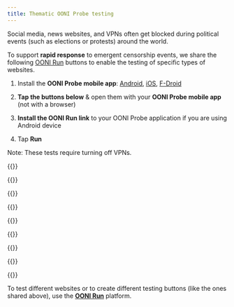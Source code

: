 ```yaml
---
title: Thematic OONI Probe testing
---
```


Social media, news websites, and VPNs often get blocked during political events (such as elections or protests) around the world.

To support **rapid response** to emergent censorship events, we share the following [OONI Run](https://run.ooni.org) buttons to enable the testing of specific types of websites.

1. Install the **OONI Probe mobile app**: [Android](https://play.google.com/store/apps/details?id=org.openobservatory.ooniprobe), [iOS](https://itunes.apple.com/us/app/id1199566366), [F-Droid](https://f-droid.org/repository/browse/?fdid=org.openobservatory.ooniprobe)

2. **Tap the buttons below** & open them with your **OONI Probe mobile app** (not with a browser)

4. **Install the OONI Run link** to your OONI Probe application if you are using Android device

3. Tap **Run**

Note: These tests require turning off VPNs.

{{<oonibtn text="Social Media" href="https://run.ooni.org/v2/10051">}}

{{<oonibtn text="News Media" href="https://run.ooni.org/v2/10052">}}

{{<oonibtn text="VPNs" href="https://run.ooni.org/v2/10053">}}

{{<oonibtn text="Wikipedia" href="https://run.ooni.org/v2/10054">}}

{{<oonibtn text="Human Rights" href="https://run.ooni.org/v2/10055">}}

{{<oonibtn text="Environment" href="https://run.ooni.org/v2/10056">}}

{{<oonibtn text="LGBTQI" href="https://run.ooni.org/v2/10057">}}

{{<oonibtn text="Reproduction Rights" href="https://run.ooni.org/v2/10058">}}

{{<oonibtn text="DNS over HTTPS" href="https://run.ooni.org/v2/10059">}}

To test different websites or to create different testing buttons (like the ones shared above), use the **[OONI Run](https://run.ooni.org)** platform.
